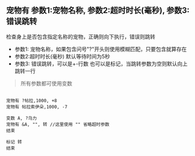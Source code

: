 ## 宠物有 参数1:宠物名称, 参数2:超时时长(毫秒), 参数3: 错误跳转
检查身上是否包含指定名称的宠物，正确则向下执行，错误则跳转


- 参数1: 宠物名称，如果包含问号"?"开头则使用模糊匹配，只要包含就算存在
- 参数2:超时时长(毫秒) 默认等待时间为5秒
- 参数3: 错误跳转，可以是+-行数 也可以是标记，当跳转参数为空则默认向上跳转一行


> 所有参数都可使用变数

```

宠物有 ?帖拉,1000, +8
宠物有 帖拉索伊朵,1000, -7

变数 A, ?乌力
宠物有 &A, "", 转 //这里使用 "" 省略超时参数
结束

标记 转
结束


```